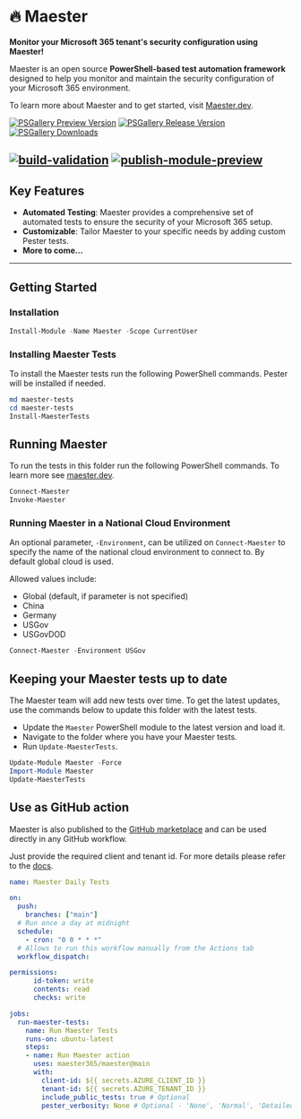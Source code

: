 # 🔥 Maester

**Monitor your Microsoft 365 tenant's security configuration using Maester!**

Maester is an open source **PowerShell-based test automation framework** designed to help you monitor and maintain the security configuration of your Microsoft 365 environment.

To learn more about Maester and to get started, visit [Maester.dev](https://maester.dev).

[![PSGallery Preview Version](https://img.shields.io/powershellgallery/v/maester.svg?style=flat&logo=powershell&label=Preview%20Version&include_prereleases)](https://www.powershellgallery.com/packages/maester) [![PSGallery Release Version](https://img.shields.io/powershellgallery/v/maester.svg?style=flat&logo=powershell&label=Release%20Version)](https://www.powershellgallery.com/packages/maester) [![PSGallery Downloads](https://img.shields.io/powershellgallery/dt/maester.svg?style=flat&logo=powershell&label=PSGallery%20Downloads)](https://www.powershellgallery.com/packages/maester)

[![build-validation](https://github.com/maester365/maester/actions/workflows/build-validation.yaml/badge.svg)](https://github.com/maester365/maester/actions/workflows/build-validation.yaml)
[![publish-module-preview](https://github.com/maester365/maester/actions/workflows/publish-module-preview.yaml/badge.svg)](https://github.com/maester365/maester/actions/workflows/publish-module-preview.yaml)
---

## Key Features

- **Automated Testing**: Maester provides a comprehensive set of automated tests to ensure the security of your Microsoft 365 setup.
- **Customizable**: Tailor Maester to your specific needs by adding custom Pester tests.
- **More to come...**
---

## Getting Started

### Installation

```powershell
Install-Module -Name Maester -Scope CurrentUser
```

### Installing Maester Tests

To install the Maester tests run the following PowerShell commands. Pester will be installed if needed.

```powershell
md maester-tests
cd maester-tests
Install-MaesterTests
```

## Running Maester

To run the tests in this folder run the following PowerShell commands. To learn more see [maester.dev](https://maester.dev).

```powershell
Connect-Maester
Invoke-Maester
```

### Running Maester in a National Cloud Environment

An optional parameter, `-Environment`, can be utilized on `Connect-Maester` to specify the name of the national cloud environment to connect to. By default global cloud is used.

Allowed values include:

- Global (default, if parameter is not specified)
- China
- Germany
- USGov
- USGovDOD

```powershell
Connect-Maester -Environment USGov
```

## Keeping your Maester tests up to date

The Maester team will add new tests over time. To get the latest updates, use the commands below to update this folder with the latest tests.

- Update the `Maester` PowerShell module to the latest version and load it.
- Navigate to the folder where you have your Maester tests.
- Run `Update-MaesterTests`.

```powershell
Update-Module Maester -Force
Import-Module Maester
Update-MaesterTests
```

## Use as GitHub action

Maester is also published to the [GitHub marketplace](https://github.com/marketplace/actions/maester-action) and can be used directly in any GitHub workflow.

Just provide the required client and tenant id. For more details please refer to the [docs](https://maester.dev/docs/monitoring/github/).

```yaml
name: Maester Daily Tests

on:
  push:
    branches: ["main"]
  # Run once a day at midnight
  schedule:
    - cron: "0 0 * * *"
  # Allows to run this workflow manually from the Actions tab
  workflow_dispatch:

permissions:
      id-token: write
      contents: read
      checks: write

jobs:
  run-maester-tests:
    name: Run Maester Tests
    runs-on: ubuntu-latest
    steps:
    - name: Run Maester action
      uses: maester365/maester@main
      with:
        client-id: ${{ secrets.AZURE_CLIENT_ID }}
        tenant-id: ${{ secrets.AZURE_TENANT_ID }}
        include_public_tests: true # Optional
        pester_verbosity: None # Optional - 'None', 'Normal', 'Detailed', 'Diagnostic'

```
